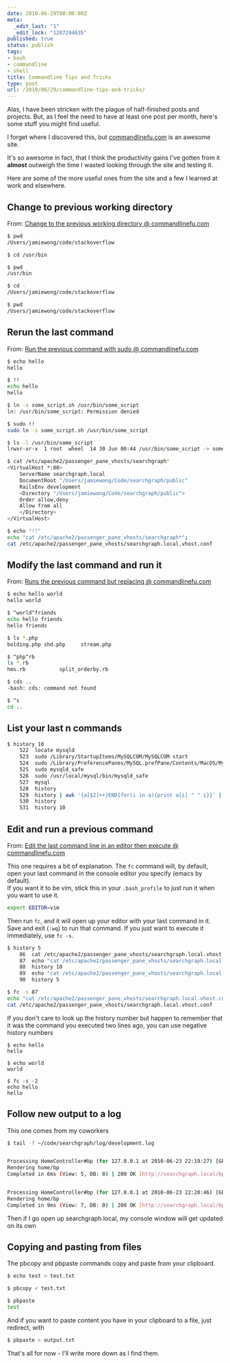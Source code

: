 ```yaml
---
date: 2010-06-29T00:00:00Z
meta:
  _edit_last: "1"
  _edit_lock: "1287294635"
published: true
status: publish
tags:
- bash
- commandline
- shell
title: Commandline Tips and Tricks
type: post
url: /2010/06/29/commandline-tips-and-tricks/
---
```


Alas, I have been stricken with the plague of half-finished posts and projects. But, as I feel the need to have at least one post per month, here's some stuff you might find useful.

I forget where I discovered this, but <a 
href="http://www.commandlinefu.com/commands/browse/sort-by-votes">commandlinefu.com</a> 
is an awesome site.

It's so awesome in fact, that I think the productivity gains I've gotten from it <strong>almost</strong> outweigh the time I wasted looking through the site and testing it.

Here are some of the more useful ones from the site and a few I learned at work and elsewhere.

<h2>Change to previous working directory</h2>

From: <a href="http://www.commandlinefu.com/commands/view/51/change-to-the-previous-working-directory">Change to the previous working directory @ commandlinefu.com</a>
<style>pre.cmd {background-color:#444; color:#FFF; padding:10px; margin-bottom:5px;}</style>

```bash
$ pwd
/Users/jamiewong/code/stackoverflow

$ cd /usr/bin

$ pwd
/usr/bin

$ cd -
/Users/jamiewong/code/stackoverflow

$ pwd
/Users/jamiewong/code/stackoverflow
```

<h2>Rerun the last command</h2>

From: <a href="http://www.commandlinefu.com/commands/view/1189/run-the-previous-command-with-sudo">Run the previous command with sudo @ commandlinefu.com</a>

```bash
$ echo hello
hello

$ !!
echo hello
hello

$ ln -s some_script.sh /usr/bin/some_script
ln: /usr/bin/some_script: Permission denied

$ sudo !!
sudo ln -s some_script.sh /usr/bin/some_script

$ ls -l /usr/bin/some_script
lrwxr-xr-x  1 root  wheel  14 30 Jun 00:44 /usr/bin/some_script -> some_script.sh

$ cat /etc/apache2/passenger_pane_vhosts/searchgraph*
<VirtualHost *:80>
    ServerName searchgraph.local
    DocumentRoot "/Users/jamiewong/Code/searchgraph/public"
    RailsEnv development
    <Directory "/Users/jamiewong/Code/searchgraph/public">
    Order allow,deny
    Allow from all
    </Directory>
</VirtualHost>

$ echo "!!"
echo "cat /etc/apache2/passenger_pane_vhosts/searchgraph*";
cat /etc/apache2/passenger_pane_vhosts/searchgraph.local.vhost.conf
```

<h2>Modify the last command and run it</h2>

From: <a href="http://www.commandlinefu.com/commands/view/19/runs-previous-command-but-replacing">Runs the previous command but replacing @ commandlinefu.com</a>

```bash
$ echo hello world
hello world

$ ^world^friends
echo hello friends
hello friends

$ ls *.php
bolding.php shd.php     stream.php

$ ^php^rb
ls *.rb
hms.rb           split_orderby.rb

$ cds ..
-bash: cds: command not found

$ ^s
cd ..
```

<h2>List your last n commands</h2>

```bash
$ history 10
    522  locate mysqld
    523  sudo /Library/StartupItems/MySQLCOM/MySQLCOM start
    524  sudo /Library/PreferencePanes/MySQL.prefPane/Contents/MacOS/MySQL
    525  sudo mysqld_safe
    526  sudo /usr/local/mysql/bin/mysqld_safe
    527  mysql
    528  history
    529  history | awk '{a[$2]++}END{for(i in a){print a[i] " " i}}' | sort -rn | head
    530  history
    531  history 10
```

<h2>Edit and run a previous command</h2>

From: <a href="http://www.commandlinefu.com/commands/view/1561/edit-the-last-or-previous-command-line-in-an-editor-then-execute">Edit the last command line in an editor then execute @ commandlinefu.com</a>

This one requires a bit of explanation. The `fc` command will, by default, open 
your last command in the console editor you specify (emacs by default).  
If you want it to be vim, stick this in your `.bash_profile` to just run 
it when you want to use it. 

```bash
export EDITOR=vim
```

Then run `fc`, and it will open up your editor with your last command in it.
Save and exit (`:wq`) to run that command.
If you just want to execute it immediately, use `fc -s`.

```bash
$ history 5
    86  cat /etc/apache2/passenger_pane_vhosts/searchgraph.local.vhost.conf 
    87  echo "cat /etc/apache2/passenger_pane_vhosts/searchgraph.local.vhost.conf "
    88  history 10
    89  echo "cat /etc/apache2/passenger_pane_vhosts/searchgraph.local.vhost.conf "
    90  history 5

$ fc -s 87
echo "cat /etc/apache2/passenger_pane_vhosts/searchgraph.local.vhost.conf "
cat /etc/apache2/passenger_pane_vhosts/searchgraph.local.vhost.conf
```

If you don't care to look up the history number but happen to remember that it 
was the command you executed two lines ago, you can use negative history numbers

    $ echo hello
    hello

    $ echo world
    world

    $ fc -s -2
    echo hello
    hello

<h2>Follow new output to a log</h2>

This one comes from my coworkers

```bash
$ tail -f ~/code/searchgraph/log/development.log 


Processing HomeController#bp (for 127.0.0.1 at 2010-06-23 22:19:27) [GET]
Rendering home/bp
Completed in 6ms (View: 5, DB: 0) | 200 OK [http://searchgraph.local/bp]


Processing HomeController#bp (for 127.0.0.1 at 2010-06-23 22:20:46) [GET]
Rendering home/bp
Completed in 9ms (View: 7, DB: 0) | 200 OK [http://searchgraph.local/bp]
```
Then if I go open up searchgraph.local, my console window will get updated on 
its own

<h2>Copying and pasting from files</h2>

The pbcopy and pbpaste commands copy and paste from your clipboard.

```bash
$ echo test > test.txt

$ pbcopy < test.txt

$ pbpaste
test
```

And if you want to paste content you have in your clipboard to a file, just 
redirect, with

```bash
$ pbpaste > output.txt
```

That's all for now - I'll write more down as I find them.
